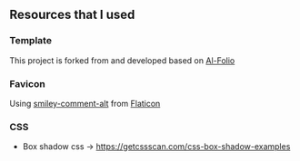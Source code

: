 ## Resources that I used

### Template

This project is forked from and developed based on [Al-Folio](https://alshedivat.github.io/al-folio)

### Favicon
Using [smiley-comment-alt](https://www.flaticon.com/free-icon-font/smiley-comment-alt_9291882) from [Flaticon](https://www.flaticon.com/)

### CSS
- Box shadow css -> https://getcssscan.com/css-box-shadow-examples
